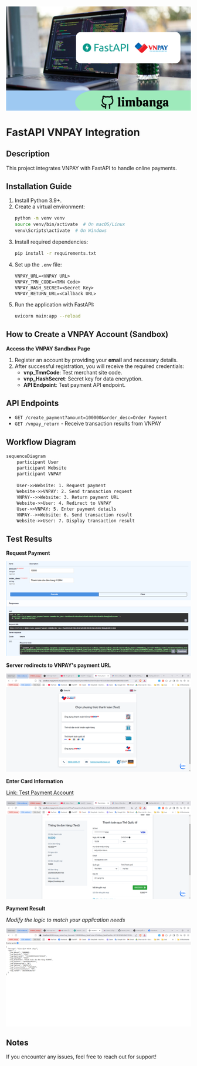 ![banner](images/banner.png)

# FastAPI VNPAY Integration

## Description
This project integrates VNPAY with FastAPI to handle online payments.

## Installation Guide
1. Install Python 3.9+.
2. Create a virtual environment:
   ```sh
   python -m venv venv
   source venv/bin/activate  # On macOS/Linux
   venv\Scripts\activate  # On Windows
   ```
3. Install required dependencies:
   ```sh
   pip install -r requirements.txt
   ```
4. Set up the `.env` file:
   ```env
   VNPAY_URL=<VNPAY URL>
   VNPAY_TMN_CODE=<TMN Code>
   VNPAY_HASH_SECRET=<Secret Key>
   VNPAY_RETURN_URL=<Callback URL>
   ```
5. Run the application with FastAPI:
   ```sh
   uvicorn main:app --reload
   ```

## How to Create a VNPAY Account (Sandbox)

**Access the VNPAY Sandbox Page**

1. Register an account by providing your **email** and necessary details.
2. After successful registration, you will receive the required credentials:
   - **vnp_TmnCode**: Test merchant site code.
   - **vnp_HashSecret**: Secret key for data encryption.
   - **API Endpoint**: Test payment API endpoint.

## API Endpoints
- `GET /create_payment?amount=100000&order_desc=Order Payment`
- `GET /vnpay_return` - Receive transaction results from VNPAY

## Workflow Diagram
```mermaid
sequenceDiagram
    participant User
    participant Website
    participant VNPAY
    
    User->>Website: 1. Request payment
    Website->>VNPAY: 2. Send transaction request
    VNPAY-->>Website: 3. Return payment URL
    Website->>User: 4. Redirect to VNPAY
    User->>VNPAY: 5. Enter payment details
    VNPAY-->>Website: 6. Send transaction result
    Website->>User: 7. Display transaction result
```

## Test Results

**Request Payment**

![create_payment_url_endpoint](images/previews/create_payment_url_endpoint.png)

**Server redirects to VNPAY's payment URL**

![VNPAY_payment_url](images/previews/VNPAY_payment_url.png)

**Enter Card Information**

[Link: Test Payment Account](https://sandbox.vnpayment.vn/apis/vnpay-demo/)

![VNPAY_form](images/previews/VNPAY_form.png)

**Payment Result**

*Modify the logic to match your application needs*

![vnpay_return_result](images/previews/vnpay_return_result.png)

## Notes
If you encounter any issues, feel free to reach out for support!

